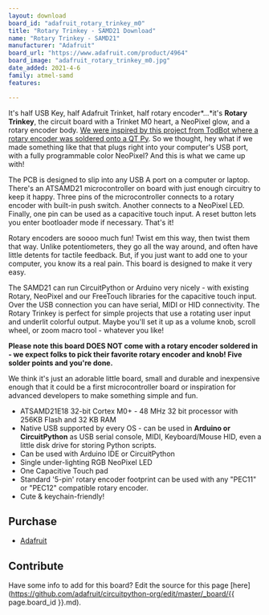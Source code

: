 ```yaml
---
layout: download
board_id: "adafruit_rotary_trinkey_m0"
title: "Rotary Trinkey - SAMD21 Download"
name: "Rotary Trinkey - SAMD21"
manufacturer: "Adafruit"
board_url: "https://www.adafruit.com/product/4964"
board_image: "adafruit_rotary_trinkey_m0.jpg"
date_added: 2021-4-6
family: atmel-samd
features:

---
```


It's half USB Key, half Adafruit Trinket, half rotary encoder*...*it's **Rotary Trinkey**, the circuit board with a Trinket M0 heart, a NeoPixel glow, and a rotary encoder body. [We were inspired by this project from TodBot where a rotary encoder was soldered onto a QT Py](https://twitter.com/todbot/status/1365107469345648643). So we thought, hey what if we made something like that that plugs right into your computer's USB port, with a fully programmable color NeoPixel? And this is what we came up with!

The PCB is designed to slip into any USB A port on a computer or laptop. There's an ATSAMD21 microcontroller on board with just enough circuitry to keep it happy. Three pins of the microcontroller connects to a rotary encoder with built-in push switch. Another connects to a NeoPixel LED. Finally, one pin can be used as a capacitive touch input. A reset button lets you enter bootloader mode if necessary. That's it!

Rotary encoders are soooo much fun! Twist em this way, then twist them that way. Unlike potentiometers, they go all the way around, and often have little detents for tactile feedback. But, if you just want to add one to your computer, you know its a real pain. This board is designed to make it very easy.

The SAMD21 can run CircuitPython or Arduino very nicely - with existing Rotary, NeoPixel and our FreeTouch libraries for the capacitive touch input. Over the USB connection you can have serial, MIDI or HID connectivity. The Rotary Trinkey is perfect for simple projects that use a rotating user input and underlit colorful output. Maybe you'll set it up as a volume knob, scroll wheel, or zoom macro tool - whatever you like!

**Please note this board DOES NOT come with a rotary encoder soldered in - we expect folks to pick their favorite rotary encoder and knob! Five solder points and you're done.**

We think it's just an adorable little board, small and durable and inexpensive enough that it could be a first microcontroller board or inspiration for advanced developers to make something simple and fun.

- ATSAMD21E18 32-bit Cortex M0+ - 48 MHz 32 bit processor with 256KB Flash and 32 KB RAM
- Native USB supported by every OS - can be used in **Arduino or CircuitPython** as USB serial console, MIDI, Keyboard/Mouse HID, even a little disk drive for storing Python scripts.
- Can be used with Arduino IDE or CircuitPython
- Single under-lighting RGB NeoPixel LED
- One Capacitive Touch pad
- Standard '5-pin' rotary encoder footprint can be used with any "PEC11" or "PEC12" compatible rotary encoder.
- Cute & keychain-friendly!

## Purchase

* [Adafruit](https://www.adafruit.com/product/4964)

## Contribute

Have some info to add for this board? Edit the source for this page [here](https://github.com/adafruit/circuitpython-org/edit/master/_board/{{ page.board_id }}.md).
